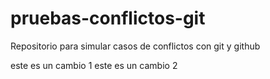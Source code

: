 # pruebas-conflictos-git
Repositorio para simular casos de conflictos con git y github

este es un cambio 1
este es un cambio 2